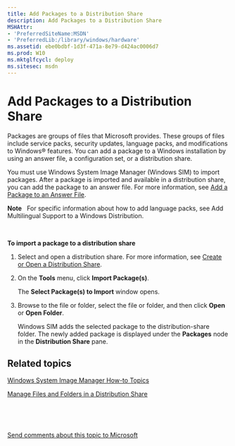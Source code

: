 ```yaml
---
title: Add Packages to a Distribution Share
description: Add Packages to a Distribution Share
MSHAttr:
- 'PreferredSiteName:MSDN'
- 'PreferredLib:/library/windows/hardware'
ms.assetid: ebe0bdbf-1d3f-471a-8e79-d424ac0006d7
ms.prod: W10
ms.mktglfcycl: deploy
ms.sitesec: msdn
---
```


# Add Packages to a Distribution Share


Packages are groups of files that Microsoft provides. These groups of files include service packs, security updates, language packs, and modifications to Windows® features. You can add a package to a Windows installation by using an answer file, a configuration set, or a distribution share.

You must use Windows System Image Manager (Windows SIM) to import packages. After a package is imported and available in a distribution share, you can add the package to an answer file. For more information, see [Add a Package to an Answer File](add-a-package-to-an-answer-file.md).

**Note**  
For specific information about how to add language packs, see Add Multilingual Support to a Windows Distribution.

 

**To import a package to a distribution share**

1.  Select and open a distribution share. For more information, see [Create or Open a Distribution Share](create-or-open-a-distribution-share.md).

2.  On the **Tools** menu, click **Import Package(s)**.

    The **Select Package(s) to Import** window opens.

3.  Browse to the file or folder, select the file or folder, and then click **Open** or **Open Folder**.

    Windows SIM adds the selected package to the distribution-share folder. The newly added package is displayed under the **Packages** node in the **Distribution Share** pane.

## Related topics


[Windows System Image Manager How-to Topics](windows-system-image-manager-how-to-topics.md)

[Manage Files and Folders in a Distribution Share](manage-files-and-folders-in-a-distribution-share.md)

 

 

[Send comments about this topic to Microsoft](mailto:wsddocfb@microsoft.com?subject=Documentation%20feedback%20%5Bp_wsim\p_wsim%5D:%20Add%20Packages%20to%20a%20Distribution%20Share%20%20RELEASE:%20%2810/17/2016%29&body=%0A%0APRIVACY%20STATEMENT%0A%0AWe%20use%20your%20feedback%20to%20improve%20the%20documentation.%20We%20don't%20use%20your%20email%20address%20for%20any%20other%20purpose,%20and%20we'll%20remove%20your%20email%20address%20from%20our%20system%20after%20the%20issue%20that%20you're%20reporting%20is%20fixed.%20While%20we're%20working%20to%20fix%20this%20issue,%20we%20might%20send%20you%20an%20email%20message%20to%20ask%20for%20more%20info.%20Later,%20we%20might%20also%20send%20you%20an%20email%20message%20to%20let%20you%20know%20that%20we've%20addressed%20your%20feedback.%0A%0AFor%20more%20info%20about%20Microsoft's%20privacy%20policy,%20see%20http://privacy.microsoft.com/en-us/default.aspx. "Send comments about this topic to Microsoft")





